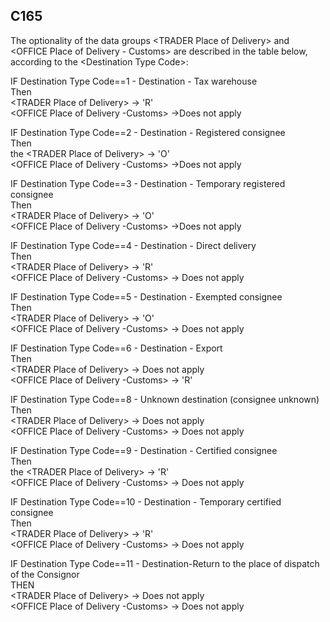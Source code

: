 ## C165
The optionality of the data groups &lt;TRADER Place of Delivery&gt; and &lt;OFFICE Place of Delivery - Customs&gt; are described in the table below, according to the &lt;Destination Type Code&gt;:  
    
IF Destination Type Code==1 - Destination - Tax warehouse                               
Then  
&lt;TRADER Place of Delivery&gt; -&gt; 'R'  
&lt;OFFICE Place of Delivery -Customs&gt; -&gt;Does not apply  
   
IF Destination Type Code==2 - Destination - Registered consignee                      
Then  
the &lt;TRADER Place of Delivery&gt; -&gt; 'O'  
&lt;OFFICE Place of Delivery -Customs&gt; -&gt;Does not apply  
   
IF Destination Type Code==3 - Destination - Temporary registered consignee       
Then  
&lt;TRADER Place of Delivery&gt; -&gt; 'O'  
&lt;OFFICE Place of Delivery -Customs&gt; -&gt;Does not apply  
   
IF Destination Type Code==4 - Destination - Direct delivery  
Then  
&lt;TRADER Place of Delivery&gt; -&gt; 'R'  
&lt;OFFICE Place of Delivery -Customs&gt; -&gt; Does not apply  
   
IF Destination Type Code==5 - Destination - Exempted consignee  
Then  
&lt;TRADER Place of Delivery&gt; -&gt; 'O'  
&lt;OFFICE Place of Delivery -Customs&gt; -&gt; Does not apply  
   
IF Destination Type Code==6 - Destination - Export  
Then  
&lt;TRADER Place of Delivery&gt; -&gt; Does not apply  
&lt;OFFICE Place of Delivery -Customs&gt; -&gt; 'R'  
   
IF Destination Type Code==8 - Unknown destination (consignee unknown)  
Then  
&lt;TRADER Place of Delivery&gt; -&gt; Does not apply  
&lt;OFFICE Place of Delivery -Customs&gt; -&gt; Does not apply  
   
IF Destination Type Code==9 - Destination - Certified consignee                      
Then  
the &lt;TRADER Place of Delivery&gt; -&gt; 'R'  
&lt;OFFICE Place of Delivery -Customs&gt; -&gt; Does not apply  
   
IF Destination Type Code==10 - Destination - Temporary certified consignee       
Then  
&lt;TRADER Place of Delivery&gt; -&gt; 'R'  
&lt;OFFICE Place of Delivery -Customs&gt; -&gt; Does not apply  
   
IF Destination Type Code==11 - Destination-Return to the place of dispatch of the Consignor   
THEN  
&lt;TRADER Place of Delivery&gt; -&gt; Does not apply  
&lt;OFFICE Place of Delivery -Customs&gt; -&gt; Does not apply
